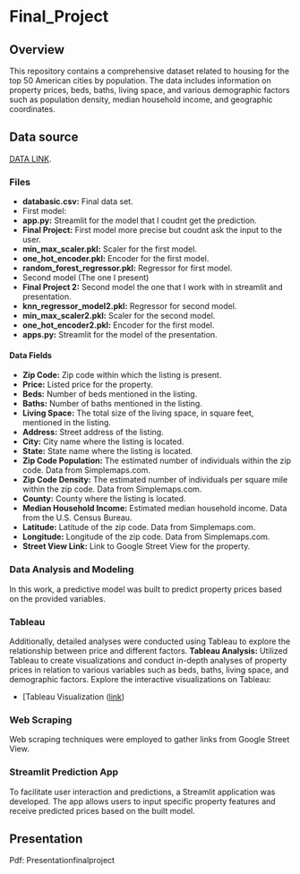 # Final_Project

## Overview

This repository contains a comprehensive dataset related to housing for the top 50 American cities by population. The data includes information on property prices, beds, baths, living space, and various demographic factors such as population density, median household income, and geographic coordinates.

## Data source

[DATA LINK](https://www.kaggle.com/datasets/jeremylarcher/american-house-prices-and-demographics-of-top-cities). 

### Files
- **databasic.csv:** Final data set.
- First model:
- **app.py:** Streamlit for the model that I coudnt get the prediction.
- **Final Project:** First model more precise but coudnt ask the input to the user.
- **min_max_scaler.pkl:** Scaler for the first model.
- **one_hot_encoder.pkl:** Encoder for the first model.
- **random_forest_regressor.pkl:** Regressor for first model.
- Second model (The one I present)
- **Final Project 2:** Second model the one that I work with in streamlit and presentation.
- **knn_regressor_model2.pkl:** Regressor for second model.
- **min_max_scaler2.pkl:** Scaler for the second model.
- **one_hot_encoder2.pkl:** Encoder for the first model.
- **apps.py:** Streamlit for the model of the presentation.

#### Data Fields

- **Zip Code:** Zip code within which the listing is present.
- **Price:** Listed price for the property.
- **Beds:** Number of beds mentioned in the listing.
- **Baths:** Number of baths mentioned in the listing.
- **Living Space:** The total size of the living space, in square feet, mentioned in the listing.
- **Address:** Street address of the listing.
- **City:** City name where the listing is located.
- **State:** State name where the listing is located.
- **Zip Code Population:** The estimated number of individuals within the zip code. Data from Simplemaps.com.
- **Zip Code Density:** The estimated number of individuals per square mile within the zip code. Data from Simplemaps.com.
- **County:** County where the listing is located.
- **Median Household Income:** Estimated median household income. Data from the U.S. Census Bureau.
- **Latitude:** Latitude of the zip code. Data from Simplemaps.com.
- **Longitude:** Longitude of the zip code. Data from Simplemaps.com.
- **Street View Link:** Link to Google Street View for the property.

### Data Analysis and Modeling

In this work, a predictive model was built to predict property prices based on the provided variables. 

### Tableau

Additionally, detailed analyses were conducted using Tableau to explore the relationship between price and different factors.
 **Tableau Analysis:** Utilized Tableau to create visualizations and conduct in-depth analyses of property prices in relation to various variables such as beds, baths, living space, and demographic factors.
Explore the interactive visualizations on Tableau:
- [Tableau Visualization ([link](https://public.tableau.com/app/profile/maria.catalina.mazzuferi/viz/FinalProject_17026402596450/Pricevs_LivingSpace?publish=yes))

### Web Scraping

Web scraping techniques were employed to gather links from Google Street View.

### Streamlit Prediction App

To facilitate user interaction and predictions, a Streamlit application was developed. The app allows users to input specific property features and receive predicted prices based on the built model.

## Presentation

Pdf: Presentationfinalproject
